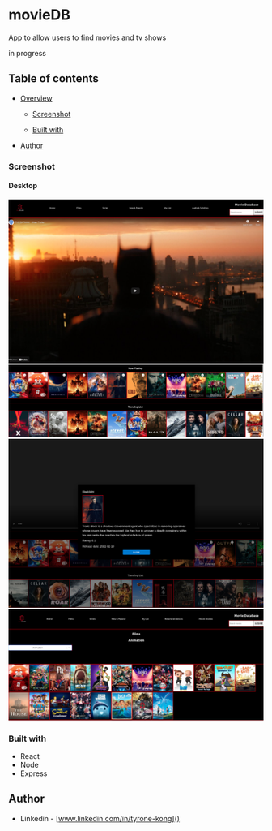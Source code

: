 # movieDB
App to allow users to find movies and tv shows 

in progress

## Table of contents

- [Overview](#overview)

  - [Screenshot](#screenshot)

  - [Built with](#built-with)
 
- [Author](#author)




### Screenshot

#### Desktop

![](./images/moviedbscreenshot1.png)
![](./images/moviedbscreenshot2.png)
![](./images/screenshot4.png)
![](./images/screenshot3.png)





### Built with

- React
- Node
- Express



## Author

- Linkedin - [www.linkedin.com/in/tyrone-kong]()
